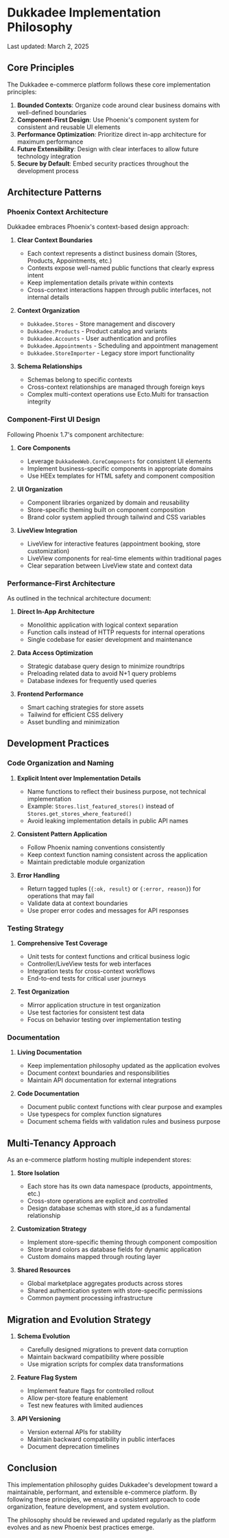 # Dukkadee Implementation Philosophy

Last updated: March 2, 2025

## Core Principles

The Dukkadee e-commerce platform follows these core implementation principles:

1. **Bounded Contexts**: Organize code around clear business domains with well-defined boundaries
2. **Component-First Design**: Use Phoenix's component system for consistent and reusable UI elements
3. **Performance Optimization**: Prioritize direct in-app architecture for maximum performance
4. **Future Extensibility**: Design with clear interfaces to allow future technology integration
5. **Secure by Default**: Embed security practices throughout the development process

## Architecture Patterns

### Phoenix Context Architecture

Dukkadee embraces Phoenix's context-based design approach:

1. **Clear Context Boundaries**
   - Each context represents a distinct business domain (Stores, Products, Appointments, etc.)
   - Contexts expose well-named public functions that clearly express intent
   - Keep implementation details private within contexts
   - Cross-context interactions happen through public interfaces, not internal details

2. **Context Organization**
   - `Dukkadee.Stores` - Store management and discovery
   - `Dukkadee.Products` - Product catalog and variants
   - `Dukkadee.Accounts` - User authentication and profiles
   - `Dukkadee.Appointments` - Scheduling and appointment management
   - `Dukkadee.StoreImporter` - Legacy store import functionality

3. **Schema Relationships**
   - Schemas belong to specific contexts
   - Cross-context relationships are managed through foreign keys
   - Complex multi-context operations use Ecto.Multi for transaction integrity

### Component-First UI Design

Following Phoenix 1.7's component architecture:

1. **Core Components**
   - Leverage `DukkadeeWeb.CoreComponents` for consistent UI elements
   - Implement business-specific components in appropriate domains
   - Use HEEx templates for HTML safety and component composition

2. **UI Organization**
   - Component libraries organized by domain and reusability
   - Store-specific theming built on component composition
   - Brand color system applied through tailwind and CSS variables

3. **LiveView Integration**
   - LiveView for interactive features (appointment booking, store customization)
   - LiveView components for real-time elements within traditional pages
   - Clear separation between LiveView state and context data

### Performance-First Architecture

As outlined in the technical architecture document:

1. **Direct In-App Architecture**
   - Monolithic application with logical context separation
   - Function calls instead of HTTP requests for internal operations
   - Single codebase for easier development and maintenance

2. **Data Access Optimization**
   - Strategic database query design to minimize roundtrips
   - Preloading related data to avoid N+1 query problems
   - Database indexes for frequently used queries

3. **Frontend Performance**
   - Smart caching strategies for store assets
   - Tailwind for efficient CSS delivery
   - Asset bundling and minimization

## Development Practices

### Code Organization and Naming

1. **Explicit Intent over Implementation Details**
   - Name functions to reflect their business purpose, not technical implementation
   - Example: `Stores.list_featured_stores()` instead of `Stores.get_stores_where_featured()`
   - Avoid leaking implementation details in public API names

2. **Consistent Pattern Application**
   - Follow Phoenix naming conventions consistently
   - Keep context function naming consistent across the application
   - Maintain predictable module organization

3. **Error Handling**
   - Return tagged tuples (`{:ok, result}` or `{:error, reason}`) for operations that may fail
   - Validate data at context boundaries
   - Use proper error codes and messages for API responses

### Testing Strategy

1. **Comprehensive Test Coverage**
   - Unit tests for context functions and critical business logic
   - Controller/LiveView tests for web interfaces
   - Integration tests for cross-context workflows
   - End-to-end tests for critical user journeys

2. **Test Organization**
   - Mirror application structure in test organization
   - Use test factories for consistent test data
   - Focus on behavior testing over implementation testing

### Documentation

1. **Living Documentation**
   - Keep implementation philosophy updated as the application evolves
   - Document context boundaries and responsibilities
   - Maintain API documentation for external integrations

2. **Code Documentation**
   - Document public context functions with clear purpose and examples
   - Use typespecs for complex function signatures
   - Document schema fields with validation rules and business purpose

## Multi-Tenancy Approach

As an e-commerce platform hosting multiple independent stores:

1. **Store Isolation**
   - Each store has its own data namespace (products, appointments, etc.)
   - Cross-store operations are explicit and controlled
   - Design database schemas with store_id as a fundamental relationship

2. **Customization Strategy**
   - Implement store-specific theming through component composition
   - Store brand colors as database fields for dynamic application
   - Custom domains mapped through routing layer

3. **Shared Resources**
   - Global marketplace aggregates products across stores
   - Shared authentication system with store-specific permissions
   - Common payment processing infrastructure

## Migration and Evolution Strategy

1. **Schema Evolution**
   - Carefully designed migrations to prevent data corruption
   - Maintain backward compatibility where possible
   - Use migration scripts for complex data transformations

2. **Feature Flag System**
   - Implement feature flags for controlled rollout
   - Allow per-store feature enablement
   - Test new features with limited audiences

3. **API Versioning**
   - Version external APIs for stability
   - Maintain backward compatibility in public interfaces
   - Document deprecation timelines

## Conclusion

This implementation philosophy guides Dukkadee's development toward a maintainable, performant, and extensible e-commerce platform. By following these principles, we ensure a consistent approach to code organization, feature development, and system evolution.

The philosophy should be reviewed and updated regularly as the platform evolves and as new Phoenix best practices emerge.
